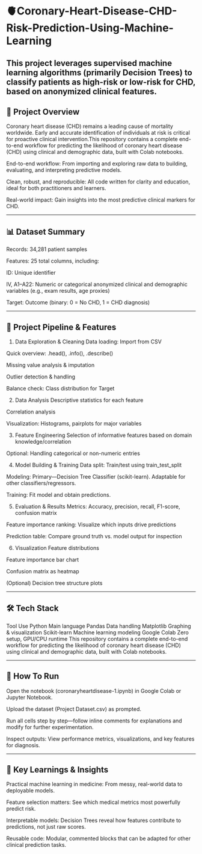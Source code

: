 # 🫀Coronary-Heart-Disease-CHD-Risk-Prediction-Using-Machine-Learning
This project leverages supervised machine learning algorithms (primarily Decision Trees) to classify patients as high-risk or low-risk for CHD, based on anonymized clinical features.
---
## 🚀 Project Overview

Coronary heart disease (CHD) remains a leading cause of mortality worldwide. Early and accurate identification of individuals at risk is critical for proactive clinical intervention.This repository contains a complete end-to-end workflow for predicting the likelihood of coronary heart disease (CHD) using clinical and demographic data, built with Colab notebooks. 

End-to-end workflow: From importing and exploring raw data to building, evaluating, and interpreting predictive models.

Clean, robust, and reproducible: All code written for clarity and education, ideal for both practitioners and learners.

Real-world impact: Gain insights into the most predictive clinical markers for CHD.

---

## 📊 Dataset Summary
Records: 34,281 patient samples

Features: 25 total columns, including:

ID: Unique identifier

IV, A1–A22: Numeric or categorical anonymized clinical and demographic variables (e.g., exam results, age proxies)

Target: Outcome (binary: 0 = No CHD, 1 = CHD diagnosis)

---

## 🧩 Project Pipeline & Features

1. Data Exploration & Cleaning
Data loading: Import from CSV

Quick overview: .head(), .info(), .describe()

Missing value analysis & imputation

Outlier detection & handling

Balance check: Class distribution for Target

2. Data Analysis
Descriptive statistics for each feature

Correlation analysis

Visualization: Histograms, pairplots for major variables

3. Feature Engineering
Selection of informative features based on domain knowledge/correlation

Optional: Handling categorical or non-numeric entries

4. Model Building & Training
Data split: Train/test using train_test_split

Modeling: Primary—Decision Tree Classifier (scikit-learn). Adaptable for other classifiers/regressors.

Training: Fit model and obtain predictions.

5. Evaluation & Results
Metrics: Accuracy, precision, recall, F1-score, confusion matrix

Feature importance ranking: Visualize which inputs drive predictions

Prediction table: Compare ground truth vs. model output for inspection

6. Visualization
Feature distributions

Feature importance bar chart

Confusion matrix as heatmap

(Optional) Decision tree structure plots

---

## 🛠️ Tech Stack

Tool	Use
Python	Main language
Pandas	Data handling
Matplotlib	Graphing & visualization
Scikit-learn	Machine learning modeling
Google Colab	Zero setup, GPU/CPU runtime
This repository contains a complete end-to-end workflow for predicting the likelihood of coronary heart disease (CHD) using clinical and demographic data, built with Colab notebooks.

---

## 📝 How To Run

Open the notebook (coronaryheartdisease-1.ipynb) in Google Colab or Jupyter Notebook.

Upload the dataset (Project Dataset.csv) as prompted.

Run all cells step by step—follow inline comments for explanations and modify for further experimentation.

Inspect outputs: View performance metrics, visualizations, and key features for diagnosis.

---
## 🌟 Key Learnings & Insights

Practical machine learning in medicine: From messy, real-world data to deployable models.

Feature selection matters: See which medical metrics most powerfully predict risk.

Interpretable models: Decision Trees reveal how features contribute to predictions, not just raw scores.

Reusable code: Modular, commented blocks that can be adapted for other clinical prediction tasks.

